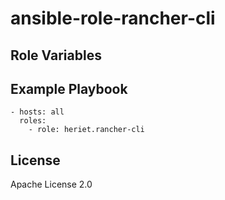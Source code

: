 # ansible-role-rancher-cli

## Role Variables

## Example Playbook

```
- hosts: all
  roles:
    - role: heriet.rancher-cli
```


## License

Apache License 2.0
